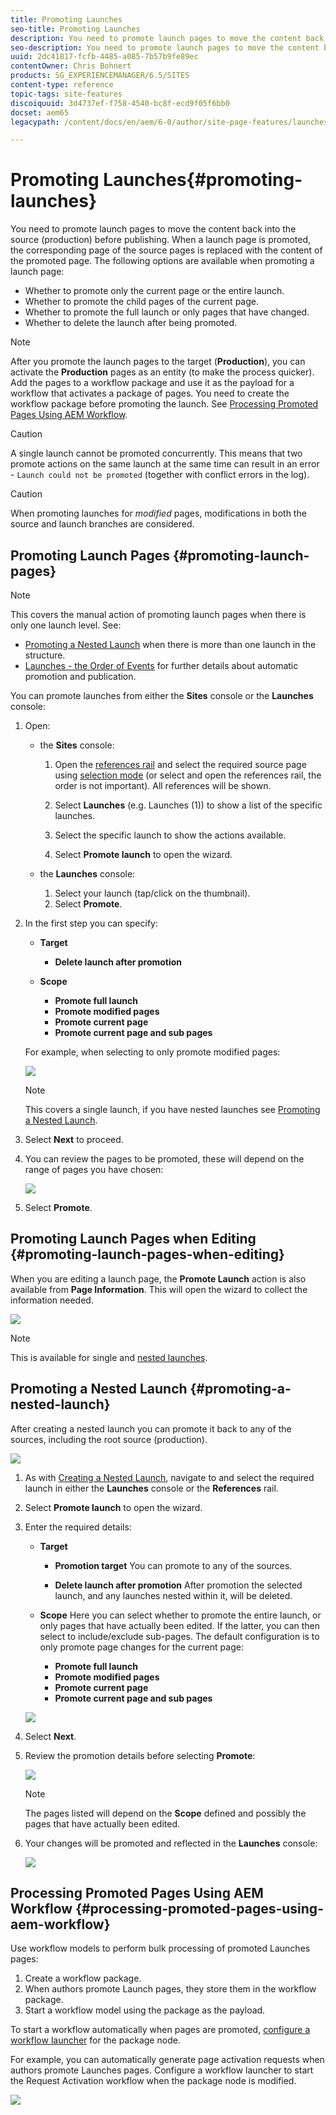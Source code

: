 ```yaml
---
title: Promoting Launches
seo-title: Promoting Launches
description: You need to promote launch pages to move the content back into the source (production) before publishing. 
seo-description: You need to promote launch pages to move the content back into the source (production) before publishing. 
uuid: 2dc41817-fcfb-4485-a085-7b57b9fe89ec
contentOwner: Chris Bohnert
products: SG_EXPERIENCEMANAGER/6.5/SITES
content-type: reference
topic-tags: site-features
discoiquuid: 3d4737ef-f758-4540-bc8f-ecd9f05f6bb0
docset: aem65
legacypath: /content/docs/en/aem/6-0/author/site-page-features/launches

---
```


# Promoting Launches{#promoting-launches}

You need to promote launch pages to move the content back into the source (production) before publishing. When a launch page is promoted, the corresponding page of the source pages is replaced with the content of the promoted page. The following options are available when promoting a launch page:

* Whether to promote only the current page or the entire launch.
* Whether to promote the child pages of the current page.
* Whether to promote the full launch or only pages that have changed.
* Whether to delete the launch after being promoted.

>[!NOTE]
>
>After you promote the launch pages to the target (**Production**), you can activate the **Production** pages as an entity (to make the process quicker). Add the pages to a workflow package and use it as the payload for a workflow that activates a package of pages. You need to create the workflow package before promoting the launch. See [Processing Promoted Pages Using AEM Workflow](#processing-promoted-pages-using-aem-workflow).

>[!CAUTION]
>
>A single launch cannot be promoted concurrently. This means that two promote actions on the same launch at the same time can result in an error - `Launch could not be promoted` (together with conflict errors in the log).

>[!CAUTION]
>
>When promoting launches for *modified* pages, modifications in both the source and launch branches are considered.

## Promoting Launch Pages {#promoting-launch-pages}

>[!NOTE]
>
>This covers the manual action of promoting launch pages when there is only one launch level. See:
>
>* [Promoting a Nested Launch](#promoting-a-nested-launch) when there is more than one launch in the structure.
>* [Launches - the Order of Events](/help/sites-authoring/launches.md#launches-the-order-of-events) for further details about automatic promotion and publication.
>

You can promote launches from either the **Sites** console or the **Launches** console:

1. Open:

    * the **Sites** console:

        1. Open the [references rail](/help/sites-authoring/author-environment-tools.md#showingpagereferences) and select the required source page using [selection mode](/help/sites-authoring/basic-handling.md) (or select and open the references rail, the order is not important). All references will be shown.
        
        1. Select **Launches** (e.g. Launches (1)) to show a list of the specific launches.
        1. Select the specific launch to show the actions available.
        1. Select **Promote launch** to open the wizard.

    * the **Launches** console:

        1. Select your launch (tap/click on the thumbnail).
        1. Select **Promote**.

1. In the first step you can specify:

    * **Target**

        * **Delete launch after promotion**

    * **Scope**

        * **Promote full launch**
        * **Promote modified pages**
        * **Promote current page**
        * **Promote current page and sub pages**

   For example, when selecting to only promote modified pages:

   ![](assets/launches-pd-06.png)

   >[!NOTE]
   >
   >This covers a single launch, if you have nested launches see [Promoting a Nested Launch](#promoting-a-nested-launch).

1. Select **Next** to proceed.
1. You can review the pages to be promoted, these will depend on the range of pages you have chosen:

   ![](assets/chlimage_1-102.png)

1. Select **Promote**.

## Promoting Launch Pages when Editing {#promoting-launch-pages-when-editing}

When you are editing a launch page, the **Promote Launch** action is also available from **Page Information**. This will open the wizard to collect the information needed.

![](assets/chlimage_1-103.png)

>[!NOTE]
>
>This is available for single and [nested launches](#promoting-a-nested-launch).

## Promoting a Nested Launch {#promoting-a-nested-launch}

After creating a nested launch you can promote it back to any of the sources, including the root source (production).

![](assets/chlimage_1-104.png)

1. As with [Creating a Nested Launch](#creatinganestedlaunchlaunchwithinalaunch), navigate to and select the required launch in either the **Launches** console or the **References** rail.
1. Select **Promote launch** to open the wizard.  

1. Enter the required details:

    * **Target**

        * **Promotion target** 
          You can promote to any of the sources.
        
        * **Delete launch after promotion** 
          After promotion the selected launch, and any launches nested within it, will be deleted.

    * **Scope** 
      Here you can select whether to promote the entire launch, or only pages that have actually been edited. If the latter, you can then select to include/exclude sub-pages. The default configuration is to only promote page changes for the current page:

        * **Promote full launch**
        * **Promote modified pages**
        * **Promote current page**
        * **Promote current page and sub pages**

   ![](assets/chlimage_1-105.png)

1. Select **Next**.
1. Review the promotion details before selecting **Promote**:

   ![](assets/chlimage_1-106.png)

   >[!NOTE]
   >
   >The pages listed will depend on the **Scope** defined and possibly the pages that have actually been edited.

1. Your changes will be promoted and reflected in the **Launches** console:

   ![](assets/chlimage_1-107.png)

## Processing Promoted Pages Using AEM Workflow {#processing-promoted-pages-using-aem-workflow}

Use workflow models to perform bulk processing of promoted Launches pages:

1. Create a workflow package. 
1. When authors promote Launch pages, they store them in the workflow package.
1. Start a workflow model using the package as the payload.

To start a workflow automatically when pages are promoted, [configure a workflow launcher](/help/sites-administering/workflows-starting.md#workflows-launchers) for the package node.

For example, you can automatically generate page activation requests when authors promote Launches pages. Configure a workflow launcher to start the Request Activation workflow when the package node is modified. 

![](assets/chlimage_1-108.png)

